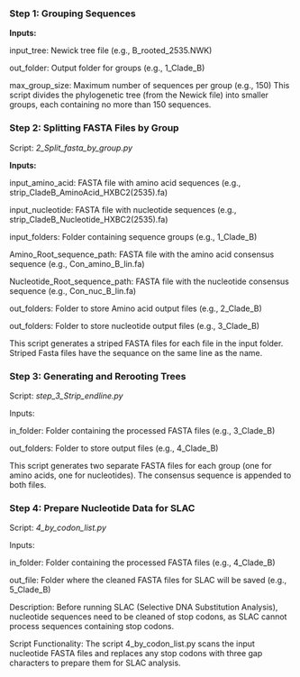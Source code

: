 

### Step 1: Grouping Sequences 

<!-- Script: *1_Tree_group.py* -->

**Inputs:**

input_tree: Newick tree file (e.g., B_rooted_2535.NWK) 

out_folder: Output folder for groups (e.g., 1_Clade_B) 

max_group_size: Maximum number of sequences per group (e.g., 150) 
This script divides the phylogenetic tree (from the Newick file) into smaller groups, each containing no more than 150 sequences. 

### Step 2: Splitting FASTA Files by Group 

Script: *2_Split_fasta_by_group.py*

**Inputs:**

input_amino_acid: FASTA file with amino acid sequences (e.g., strip_CladeB_AminoAcid_HXBC2(2535).fa) 

input_nucleotide: FASTA file with nucleotide sequences (e.g., strip_CladeB_Nucleotide_HXBC2(2535).fa) 

input_folders: Folder containing sequence groups (e.g., 1_Clade_B) 

Amino_Root_sequence_path: FASTA file with the amino acid consensus sequence (e.g., Con_amino_B_lin.fa) 

Nucleotide_Root_sequence_path: FASTA file with the nucleotide consensus sequence (e.g., Con_nuc_B_lin.fa) 

out_folders: Folder to store Amino acid output files (e.g., 2_Clade_B) 

out_folders: Folder to store nucleotide output files (e.g., 3_Clade_B) 

This script generates a striped FASTA files for each file in the input folder. Striped Fasta files have the sequance on the same line as the name. 

### Step 3: Generating and Rerooting Trees 

Script: *step_3_Strip_endline.py*

Inputs: 

in_folder: Folder containing the processed FASTA files (e.g., 3_Clade_B) 

out_folders: Folder to store output files (e.g., 4_Clade_B) 

This script generates two separate FASTA files for each group (one for amino acids, one for nucleotides). The consensus sequence is appended to both files. 

### Step 4: Prepare Nucleotide Data for SLAC 

Script: *4_by_codon_list.py*

Inputs: 

in_folder: Folder containing the processed FASTA files (e.g., 4_Clade_B) 

out_file: Folder where the cleaned FASTA files for SLAC will be saved (e.g., 5_Clade_B) 

Description: 
Before running SLAC (Selective DNA Substitution Analysis), nucleotide sequences need to be cleaned of stop codons, as SLAC cannot process sequences containing stop codons. 

Script Functionality: 
The script 4_by_codon_list.py scans the input nucleotide FASTA files and replaces any stop codons with three gap characters to prepare them for SLAC analysis. 